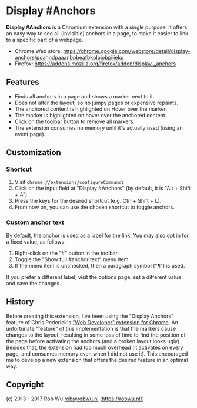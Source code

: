# Display #Anchors

**Display #Anchors** is a Chromium extension with a single purpose: It offers an easy way to see
all (invisible) anchors in a page, to make it easier to link to a specific part of a webpage.

- Chrome Web store: https://chrome.google.com/webstore/detail/display-anchors/poahndpaaanbpbeafbkploiobpiiieko
- Firefox: https://addons.mozilla.org/firefox/addon/display-_anchors

## Features

- Finds all anchors in a page and shows a marker next to it.
- Does not alter the layout; so no jumpy pages or expensive repaints.
- The anchored content is highlighted on Hover over the marker.
- The marker is highlighted on hover over the anchored content.
- Click on the toolbar button to remove all markers.
- The extension consumes no memory until it's actually used (using an event page).

## Customization

### Shortcut

1. Visit `chrome://extensions/configureCommands`
2. Click on the input field at "Display #Anchors" (by default, it is "Alt + Shift + A").
3. Press the keys for the desired shortcut (e.g. Ctrl + Shift + L).
4. From now on, you can use the chosen shortcut to toggle anchors.

### Custom anchor text
By default, the anchor is used as a label for the link. You may also opt in for a fixed value, as follows:

1. Right-click on the "#" button in the toolbar.
2. Toggle the "Show full #anchor text" menu item.
3. If the menu item is unchecked, then a paragraph symbol ("¶") is used.

If you prefer a different label, visit the options page, set a different value and save the changes.

## History
Before creating this extension, I've been using the "Display Anchors" feature of Chris Pederick's
["Web Developer" extension for Chrome](https://chrome.google.com/webstore/detail/bfbameneiokkgbdmiekhjnmfkcnldhhm).
An unfortunate "feature" of this implementation is that the markers cause changes to the layout, resulting in some
loss of time to find the position of the page before activating the anchors (and a broken layout looks ugly).
Besides that, the extension had too much overhead (it activates on every page, and consumes memory even when I did
not use it). This encouraged me to develop a new extension that offers the desired feature in an optimal way.


## Copyright

(c) 2013 - 2017 Rob Wu <rob@robwu.nl> (https://robwu.nl/)
